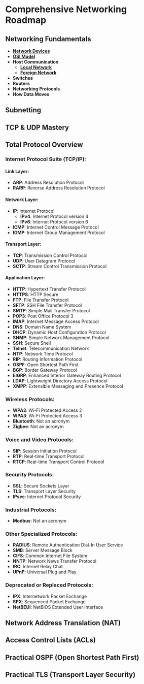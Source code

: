 # Comprehensive Networking Roadmap

## Networking Fundamentals

- **[Network Devices](networking_fundamentals%2Fnetworking_devices.dat)**
- **[OSI Model](networking_fundamentals%2Fosi_model.dat)**
- **Host Communication**
  - **[Local Network](networking_fundamentals/host_communication/same_network.dat)**
  - **[Foreign Network](networking_fundamentals/host_communication/foreign_network.dat)**
- **Switches**
- **Routers**
- **Networking Protocols**
- **How Data Moves**

## Subnetting

## TCP & UDP Mastery

## Total Protocol Overview

### Internet Protocol Suite (TCP/IP):

#### Link Layer:
- **ARP**: Address Resolution Protocol
- **RARP**: Reverse Address Resolution Protocol

#### Network Layer:
- **IP**: Internet Protocol
  - **IPv4**: Internet Protocol version 4
  - **IPv6**: Internet Protocol version 6
- **ICMP**: Internet Control Message Protocol
- **IGMP**: Internet Group Management Protocol

#### Transport Layer:
- **TCP**: Transmission Control Protocol
- **UDP**: User Datagram Protocol
- **SCTP**: Stream Control Transmission Protocol

#### Application Layer:
- **HTTP**: Hypertext Transfer Protocol
- **HTTPS**: HTTP Secure
- **FTP**: File Transfer Protocol
- **SFTP**: SSH File Transfer Protocol
- **SMTP**: Simple Mail Transfer Protocol
- **POP3**: Post Office Protocol 3
- **IMAP**: Internet Message Access Protocol
- **DNS**: Domain Name System
- **DHCP**: Dynamic Host Configuration Protocol
- **SNMP**: Simple Network Management Protocol
- **SSH**: Secure Shell
- **Telnet**: Telecommunication Network
- **NTP**: Network Time Protocol
- **RIP**: Routing Information Protocol
- **OSPF**: Open Shortest Path First
- **BGP**: Border Gateway Protocol
- **EIGRP**: Enhanced Interior Gateway Routing Protocol
- **LDAP**: Lightweight Directory Access Protocol
- **XMPP**: Extensible Messaging and Presence Protocol

### Wireless Protocols:
- **WPA2**: Wi-Fi Protected Access 2
- **WPA3**: Wi-Fi Protected Access 3
- **Bluetooth**: Not an acronym
- **Zigbee**: Not an acronym

### Voice and Video Protocols:
- **SIP**: Session Initiation Protocol
- **RTP**: Real-time Transport Protocol
- **RTCP**: Real-time Transport Control Protocol

### Security Protocols:
- **SSL**: Secure Sockets Layer
- **TLS**: Transport Layer Security
- **IPsec**: Internet Protocol Security

### Industrial Protocols:
- **Modbus**: Not an acronym

### Other Specialized Protocols:
- **RADIUS**: Remote Authentication Dial-In User Service
- **SMB**: Server Message Block
- **CIFS**: Common Internet File System
- **NNTP**: Network News Transfer Protocol
- **IRC**: Internet Relay Chat
- **UPnP**: Universal Plug and Play

### Deprecated or Replaced Protocols:
- **IPX**: Internetwork Packet Exchange
- **SPX**: Sequenced Packet Exchange
- **NetBEUI**: NetBIOS Extended User Interface

## Network Address Translation (NAT)

## Access Control Lists (ACLs)

## Practical OSPF (Open Shortest Path First)

## Practical TLS (Transport Layer Security)


